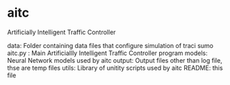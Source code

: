 # aitc
Artificially Intelligent Traffic Controller

data: Folder containing data files that configure simulation of traci sumo
aitc.py : Main Artificiallly Intelligent Traffic Controller program
models: Neural Network models used by aitc
output: Output files other than log file, thse are temp files
utils: Library of unitity scripts used by aitc
README: this file


